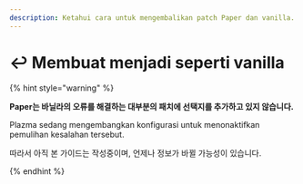 ```yaml
---
description: Ketahui cara untuk mengembalikan patch Paper dan vanilla.
---
```


# ↩️ Membuat menjadi seperti vanilla

{% hint style="warning" %}

**Paper는 바닐라의 오류를 해결하는 대부분의 패치에 선택지를 추가하고 있지 않습니다.**

Plazma sedang mengembangkan konfigurasi untuk menonaktifkan pemulihan kesalahan tersebut.

따라서 아직 본 가이드는 작성중이며, 언제나 정보가 바뀔 가능성이 있습니다.

{% endhint %}
